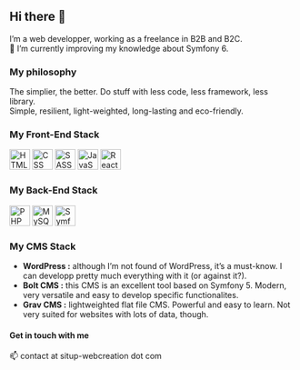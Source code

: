 ## Hi there 👋

I’m a web developper, working as a freelance in B2B and B2C.\
🌱 I’m currently improving my knowledge about Symfony 6.

### My philosophy
The simplier, the better. Do stuff with less code, less framework, less library.  
Simple, resilient, light-weighted, long-lasting and eco-friendly.

### My Front-End Stack
<img src="https://www.situp-webcreation.com/assets/img_techno/logo-html.webp" height="36" alt="HTML"> <img src="https://www.situp-webcreation.com/assets/img_techno/logo-css.webp" height="36" alt="CSS">
<img src="https://www.situp-webcreation.com/assets/img_techno/logo-sass.webp" height="36" alt="SASS">
<img src="https://www.situp-webcreation.com/assets/img_techno/logo-js.webp" height="36" alt="JavaScript">
<img src="https://www.situp-webcreation.com/assets/img_techno/logo-react.webp" height="36" alt="React">

### My Back-End Stack  
<img src="https://www.situp-webcreation.com/assets/img_techno/logo-php.webp" height="36" alt="PHP"> <img src="https://www.situp-webcreation.com/assets/img_techno/logo-mysql.webp" height="36" alt="MySQL">
<img src="https://www.situp-webcreation.com/assets/img_techno/logo-symfony.webp" height="36" alt="Symfony">

### My CMS Stack
- **WordPress :** although I’m not found of WordPress, it’s a must-know. I can developp pretty much everything with it (or against it?).
- **Bolt CMS :** this CMS is an excellent tool based on Symfony 5. Modern, very versatile and easy to develop specific functionalites.
- **Grav CMS :** lightweighted flat file CMS. Powerful and easy to learn. Not very suited for websites with lots of data, though.

#### Get in touch with me
📫 contact at situp-webcreation dot com

<!--
**Tom-Pich/Tom-Pich** is a ✨ _special_ ✨ repository because its `README.md` (this file) appears on your GitHub profile.

Here are some ideas to get you started:

- 🔭 I’m currently working on ...
- 🌱 I’m currently learning ...
- 👯 I’m looking to collaborate on ...
- 🤔 I’m looking for help with ...
- 💬 Ask me about ...
- 📫 How to reach me: ...
- 😄 Pronouns: ...
- ⚡ Fun fact: ...
-->
